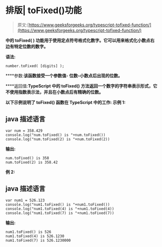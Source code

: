 # 排版| toFixed()功能

> 原文:[https://www.geeksforgeeks.org/typescript-tofixed-function/](https://www.geeksforgeeks.org/typescript-tofixed-function/)

[](https://www.geeksforgeeks.org/hello-world-in-typescript-language/)**中的 **toFixed(** ) **功能**用于使用定点符号格式化数字。它可以用来格式化小数点右边有特定位数的数字。**

****语法:****

```
number.toFixed( [digits] ); 
```

****参数:**该函数接受一个参数值- **位数**–小数点后出现的位数。**

****返回值:**TypeScript 中的 **toFixed()** 方法返回一个数字的字符串表示形式，它不使用指数表示法，并且在小数点后有精确的位数。**

**以下示例说明了 **toFixed()** 函数在 TypeScript 中的工作:
**示例 1:****

## **java 描述语言**

```
var num = 358.429 
console.log("num.toFixed() is "+num.toFixed()) 
console.log("num.toFixed(2) is "+num.toFixed(2))
```

****输出:****

```
num.toFixed() is 358 
num.toFixed(2) is 358.42 
```

****例 2:****

## **java 描述语言**

```
var num1 = 526.123 
console.log("num1.toFixed() is "+num1.toFixed()) 
console.log("num1.toFixed(4) is "+num1.toFixed(4)) 
console.log("num1.toFixed(7) is "+num1.toFixed(7))
```

****输出:****

```
num1.toFixed() is 526 
num1.toFixed(4) is 526.1230
num1.toFixed(7) is 526.1230000 
```